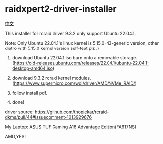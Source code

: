 # raidxpert2-driver-installer

[中文](README.zh-hans.md)

This installer for rcraid driver 9.3.2 only support Ubuntu 22.04.1.

Note: Only Ubuntu 22.04.1's linux kernel is 5.15.0-43-generic version, other distro with 5.15.0 kernel version self-test plz :)

1. download Ubuntu 22.04.1 iso burn onto a removable storage.
(https://old-releases.ubuntu.com/releases/22.04.1/ubuntu-22.04.1-desktop-amd64.iso)

2. download 9.3.2 rcraid kernel modules.
(https://www.supermicro.com/wdl/driver/AMD/NVMe_RAID/)

3. follow install pdf.

4. done!


driver source: https://github.com/thopiekar/rcraid-dkms/pull/44#issuecomment-1013929676


My Laptop: ASUS TUF Gaming A16 Advantage Edition(FA617NS)

AMD,YES!